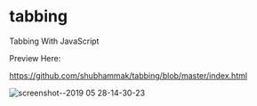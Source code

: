 # tabbing
Tabbing With JavaScript

Preview Here:

https://github.com/shubhammak/tabbing/blob/master/index.html

![screenshot--2019 05 28-14-30-23](https://user-images.githubusercontent.com/50435956/58465510-7bc19c00-8155-11e9-8327-8e11e53c39b9.png)
